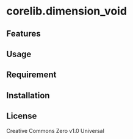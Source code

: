 corelib.dimension_void
==

## Features

## Usage

## Requirement

## Installation

## License
Creative Commons Zero v1.0 Universal
